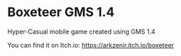 # Boxeteer GMS 1.4
 
Hyper-Casual mobile game created using GMS 1.4

You can find it on Itch.io: https://arkzenir.itch.io/boxeteer
